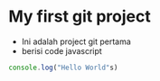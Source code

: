 # My first git project

- Ini adalah project git pertama
- berisi code javascript

```js
console.log("Hello World"s)
```